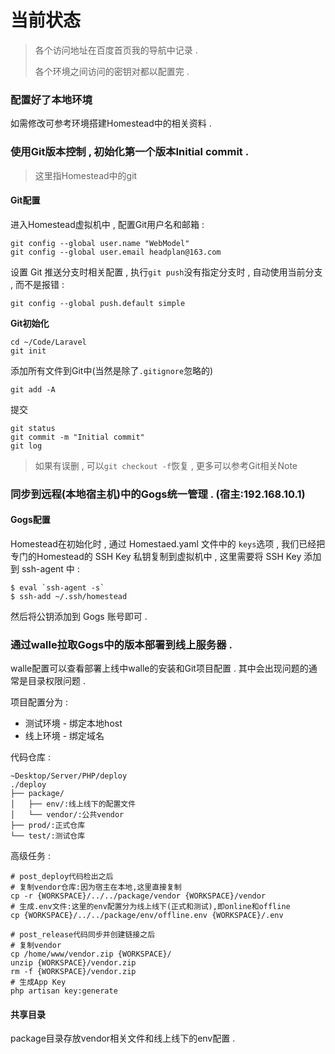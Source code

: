 # 当前状态

> 各个访问地址在百度首页我的导航中记录 .
>
> 各个环境之间访问的密钥对都以配置完 .

### 配置好了本地环境

如需修改可参考环境搭建Homestead中的相关资料 .

### 使用Git版本控制 , 初始化第一个版本Initial commit .

> 这里指Homestead中的git

#### **Git配置**

进入Homestead虚拟机中 , 配置Git用户名和邮箱 :

```
git config --global user.name "WebModel"
git config --global user.email headplan@163.com
```

设置 Git 推送分支时相关配置 , 执行`git push`没有指定分支时 , 自动使用当前分支 , 而不是报错 :

```
git config --global push.default simple
```

**Git初始化**

```
cd ~/Code/Laravel
git init
```

添加所有文件到Git中\(当然是除了`.gitignore`忽略的\)

```
git add -A
```

提交

```
git status
git commit -m "Initial commit"
git log
```

> 如果有误删 , 可以`git checkout -f`恢复 , 更多可以参考Git相关Note

### 同步到远程\(本地宿主机\)中的Gogs统一管理 . \(宿主:192.168.10.1\)

#### Gogs配置

Homestead在初始化时 , 通过 Homestaed.yaml 文件中的 `keys`选项 , 我们已经把专门的Homestead的 SSH Key 私钥复制到虚拟机中 , 这里需要将 SSH Key 添加到 ssh-agent 中 :

    $ eval `ssh-agent -s`
    $ ssh-add ~/.ssh/homestead

然后将公钥添加到 Gogs 账号即可 .

### 通过walle拉取Gogs中的版本部署到线上服务器 .

walle配置可以查看部署上线中walle的安装和Git项目配置 . 其中会出现问题的通常是目录权限问题 .

项目配置分为 :

* 测试环境 - 绑定本地host
* 线上环境 - 绑定域名

代码仓库 :

```
~Desktop/Server/PHP/deploy
./deploy
├── package/
│   ├── env/:线上线下的配置文件
│   └── vendor/:公共vendor
├── prod/:正式仓库
└── test/:测试仓库
```

高级任务 :

```
# post_deploy代码检出之后
# 复制vendor仓库:因为宿主在本地,这里直接复制
cp -r {WORKSPACE}/../../package/vendor {WORKSPACE}/vendor
# 生成.env文件:这里的env配置分为线上线下(正式和测试),即online和offline
cp {WORKSPACE}/../../package/env/offline.env {WORKSPACE}/.env

# post_release代码同步并创建链接之后
# 复制vendor
cp /home/www/vendor.zip {WORKSPACE}/
unzip {WORKSPACE}/vendor.zip
rm -f {WORKSPACE}/vendor.zip
# 生成App Key
php artisan key:generate
```

#### 共享目录

package目录存放vendor相关文件和线上线下的env配置 .


